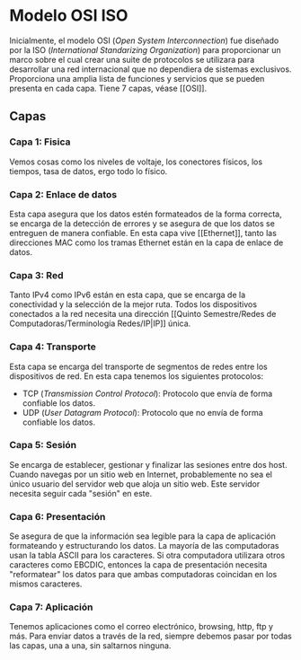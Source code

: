 # Modelo OSI ISO
Inicialmente, el modelo OSI (*Open System Interconnection*) fue diseñado por la ISO (*International Standarizing Organization*) para proporcionar un marco sobre el cual crear una suite de protocolos se utilizara para desarrollar una red internacional que no dependiera de sistemas exclusivos. Proporciona una amplia lista de funciones y servicios que se pueden presenta en cada capa. Tiene 7 capas, véase [[OSI]]. 

## Capas
### Capa 1: Fisica
Vemos cosas como los niveles de voltaje, los conectores físicos, los tiempos, tasa de datos, ergo todo lo físico.

### Capa 2: Enlace de datos
Esta capa asegura que los datos estén formateados de la forma correcta, se encarga de la detección de errores y se asegura de que los datos se entreguen de manera confiable. En esta capa vive [[Ethernet]], tanto las direcciones MAC como los tramas Ethernet están en la capa de enlace de datos. 

### Capa 3:  Red
Tanto IPv4 como IPv6 están en esta capa, que se encarga de la conectividad y la selección de la mejor ruta. Todos los dispositivos conectados a la red necesita una dirección [[Quinto Semestre/Redes de Computadoras/Terminología Redes/IP|IP]] única.

### Capa 4: Transporte
Esta capa se encarga del transporte de segmentos de redes entre los dispositivos de red. En esta capa tenemos los siguientes protocolos:
- TCP (*Transmission Control Protocol*): Protocolo que envía de forma confiable los datos.
- UDP (*User Datagram Protocol*): Protocolo que no envía de forma confiable los datos.

### Capa 5: Sesión
Se encarga de establecer, gestionar y finalizar las sesiones entre dos host. Cuando navegas por un sitio web en Internet, probablemente no sea el único usuario del servidor web que aloja un sitio web. Este servidor necesita seguir cada "sesión" en este.

### Capa 6: Presentación
Se asegura de que la información sea legible para la capa de aplicación formateando y estructurando los datos. La mayoría de las computadoras usan la tabla ASCII para los caracteres. Si otra computadora utilizara otros caracteres como EBCDIC, entonces la capa de presentación necesita "reformatear" los datos para que ambas computadoras coincidan en los mismos caracteres.

### Capa 7: Aplicación
Tenemos aplicaciones como el correo electrónico, browsing, http, ftp y más. Para enviar datos a través de la red, siempre debemos pasar por todas las capas, una a una, sin saltarnos ninguna.